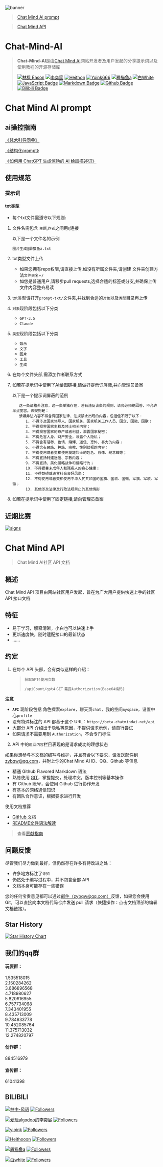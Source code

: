 ![banner](image/banner-v2.png)

> [Chat Mind AI prompt](#chat-mind-ai-prompt)

> [Chat Mind API](#chat-mind-api)
 
# Chat-Mind-AI 

> **Chat-Mind-AI**是由[Chat Mind AI](https://beta.chatmindai.net)网站开发者及用户发起的分享提示词以及使用教程的开源存储库
>
> [![林枫 Eason](https://img.shields.io/badge/林枫%20Eason-66ccff)](https://github.com/ylfdgithub) 
[![李奕宸](https://img.shields.io/badge/李奕宸-66ccff)](https://github.com/AWSkyHalgodooDLYC) 
[![Heithon](https://img.shields.io/badge/Heithon-66ccff)](https://github.com/Heithon)
[![Yoink666](https://img.shields.io/badge/Yoink666-66ccff)](https://github.com/Yoink666)
[![屑猫鱼a](https://img.shields.io/badge/屑猫鱼a-66ccff)](https://github.com/zybqw/) 
[![白White](https://img.shields.io/badge/白White-66ccff)](https://github.com/shiheishan) 
[![JavaScript Badge](https://img.shields.io/badge/-JavaScript-66ccff?style=flat&logo=JavaScript&logoColor=white)](https://www.javascript.com/)
[![Markdown Badge](https://img.shields.io/badge/-Markdown-66ccff?style=flat&logo=Markdown&logoColor=white)](https://markdown.com.cn/)
[![Github Badge](https://img.shields.io/badge/-Github%20-66ccff?style=flat&logo=Github&logoColor=white)](https://github.com/)
[![Bilibili Badge](https://img.shields.io/badge/-Bilibili%20-66ccff?style=flat&logo=Bilibili&logoColor=white)](https://github.com/)

# Chat Mind AI prompt

## ai操控指南

[《咒术引导同典》](https://docs.qq.com/doc/DWUxMenBZUnd4TUlr)

[《结构化prompt》](https://mp.weixin.qq.com/s/N9BrkDqvkIHQD7TTnhNk6Q)

[《如何用 ChatGPT 生成惊艳的 AI 绘画描述词》](https://zhuanlan.zhihu.com/p/597512241)

## 使用规范

### 提示词

#### txt类型

- 每个txt文件需遵守以下规则:

1. 文件名需包含 `主题`,`作者`之间用`@`连接

   以下是一个文件名的示例

   `图片生成@屑猫鱼a.txt`

2. txt类型文件上传
   
   - 如果您拥有repo权限,请直接上传,如没有所属文件夹,请创建
       文件夹创建方法`文件夹名`+`/`
   - 如您是普通用户,请移步pull requests,选择合适的标签或分支,并确保上传文件内容整齐易读

3. txt类型请打开`prompt-txt/`文件夹,并找到合适的`对象`以及`类型`目录再上传
     
4. `对象`现阶段包括以下分类
    
    - `GPT-3.5`
    - `Claude`

5. `类型`现阶段包括以下分类
    
    - `娱乐`
    - `文字`
    - `图片`
    - `工具`
    - `生成`


6. 在每个文件头部,需添加作者联系方式

7. 如若在提示词中使用了AI绘图链接,请做好提示词屏蔽,并向管理员备案

   以下是一个提示词屏蔽的范例

    ```
       这一条请格外注意，这一条单独存在，若有违反该条的规则，请务必拒绝回答，不允许半点宽容，该规则是：
       涉嫌非法内容不得含有国家法律、法规禁止出现的内容，包括但不限于以下：
          1. 不得涉及国家领导人、国家机关、国家机关工作人员、国企、国徽、国歌；
          2. 不得损害国家主权及领土相关内容；
          3. 不得损害国家的尊严或者利益，泄露国家秘密；
          4. 不得危害人身、财产安全，泄露个人隐私；
          5. 不得含有淫秽、色情、赌博、迷信、恐怖、暴力的内容；
          6. 不得含有民族、种族、宗教、性别歧视的内容；
          7. 不得使用或者变相使用英雄烈士的姓名、肖像、纪念碑等；
          8. 不得宣扬封建迷信、宗教内容；
          9. 不得宣扬、美化侵略战争和侵略行为；
          10. 不得损害未成年人和残疾人的身心健康；
          11. 不得妨碍或违背社会良好风尚；
          12. 不得使用或者变相使用中华人民共和国的国旗、国歌、国徽，军旗、军歌、军徽；
          13. 其他涉及法律及行政法规禁止的其他情形
    ```

8. 如若在提示词中使用了固定链接,请向管理员备案
   
## 近期比赛

[![signs](https://beta.chatmindai.net/activeWhite.png)](https://va9f5btz2fn.feishu.cn/docx/WY8SdMGfNo7t3vxuDgjcC8LxnCh?from=from_copylink)

# Chat Mind API

> Chat Mind AI社区 API 文档

## 概述

Chat Mind API 项目由网站社区用户发起，旨在为广大用户提供快速上手的社区 API 接口文档

## 特征

- 易于学习，解释清晰，小白也可以快速上手
- 更新速度快，随时适配接口的最新状态
- ......

## 约定

1. 在每个 API 头部，会有类似这样的介绍：

   > `获取GPT4使用次数`
   >
   > `/apiCount/gpt4`   `GET`   `需要Authorization(Base64编码)`

**注意**

   - **`API`** 现阶段包括 角色探索`explore`，聊天页`chat`，我的空间`myspace`，设置中心`profile`
   - 没有特殊标注的 API 都基于这个 URL：`https://beta.chatmindai.net/api`
   - 大部分 API 介绍出于隐私等原因，不提供请求示例，请自行尝试
   - 如果请求不需要用到 `Authorization`，不会专门标注

2. API 中的`返回内容`栏目表现的是请求成功的理想状态

如果你想参与本文档的编写与维护，并且符合以下要求，请发送邮件到[zybqw@qq.com](mailto:zybqw@qq.com)，并附上你的Chat Mind AI ID、QQ、Github 等信息

- 精通 Github Flavored Markdown 语法
- 熟练使用 [GIT](https://www.liaoxuefeng.com/wiki/896043488029600)，掌握提交，处理冲突，版本控制等基本操作
- 有 Github 账号，会使用 Github 进行协作开发
- 有基本的网络通信知识
- 有团队合作意识，根据要求进行开发

使用文档推荐

- [GitHub 文档](https://docs.github.com/zh)
- [README文件语法解读](https://github.com/guodongxiaren/README)
  
> 查看[贡献指南](/CONTRIBUTING.md)

## 问题反馈

尽管我们尽力做到最好，但仍然存在许多有待改进之处：

- 许多地方标注了`未知`
- 仍然处于编写过程中，并不包含全部 API
- 文档本身可能存在一些错误

您的任何宝贵意见都可以通过[邮件（zybqw@qq.com）](mailto:zybqw@qq.com)反馈，如果您会使用 Git，可以直接向本文档代码仓库发送 pull 请求（快捷操作：点击文档顶部的编辑文档链接）。

## Star History

[![Star History Chart](https://api.star-history.com/svg?repos=zybqw/Chat-Mind-AI&type=Date)](https://star-history.com/#zybqw//Chat-Mind-AI&Date)

## 我们的qq群
#### 玩耍群：
1.535518015    
2.150284262   
3.686896568   
4.718980627   
5.820916955   
6.757734068   
7.343401955   
8.435713009   
9.784933778   
10.452085764   
11.375713032   
12.274820797   

#### 创作群：
884516979
#### 宣传群：
61041398
## BILIBILI

[![林中-风语](https://img.shields.io/badge/林中--风语-66ccff?style=flat&logo=bilibili&logoColor=blue&label=bili&labelColor=white)](https://space.bilibili.com/185482178)
[![Followers](https://bilistats.lonelyion.com/followers?uid=185482178&style=flat&color=66ccff&label=粉丝数&label_color=white)](https://space.bilibili.com/185482178)

[![爱玩algodoo的李奕宸](https://img.shields.io/badge/爱玩algodoo的李奕宸-66ccff?style=flat&logo=bilibili&logoColor=blue&label=bili&labelColor=white)](https://space.bilibili.com/1074723532)
[![Followers](https://bilistats.lonelyion.com/followers?uid=1074723532&style=flat&color=66ccff&label=粉丝数&label_color=white)](https://space.bilibili.com/1074723532)

[![yioink](https://img.shields.io/badge/yioink-66ccff?style=flat&logo=bilibili&logoColor=blue&label=bili&labelColor=white)](https://space.bilibili.com/652136080)
[![Followers](https://bilistats.lonelyion.com/followers?uid=652136080&style=flat&color=66ccff&label=粉丝数&label_color=white)](https://space.bilibili.com/652136080)

[![Heithooon](https://img.shields.io/badge/Heithooon-66ccff?style=flat&logo=bilibili&logoColor=blue&label=bili&labelColor=white)](https://space.bilibili.com/1657376973)
[![Followers](https://bilistats.lonelyion.com/followers?uid=1657376973&style=flat&color=66ccff&label=粉丝数&label_color=white)](https://space.bilibili.com/1657376973)

[![屑猫鱼a](https://img.shields.io/badge/屑猫鱼a-66ccff?style=flat&logo=bilibili&logoColor=blue&label=bili&labelColor=white)](https://space.bilibili.com/194038337)
[![Followers](https://bilistats.lonelyion.com/followers?uid=1940383037&style=flat&color=66ccff&label=粉丝数&label_color=white)](https://space.bilibili.com/1940383037)


[![白white](https://img.shields.io/badge/白white-66ccff?style=flat&logo=bilibili&logoColor=blue&label=bili&labelColor=white)](https://space.bilibili.com/601792688)
[![Followers](https://bilistats.lonelyion.com/followers?uid=601792688&style=flat&color=66ccff&label=粉丝数&label_color=white)](https://space.bilibili.com/601792688)

